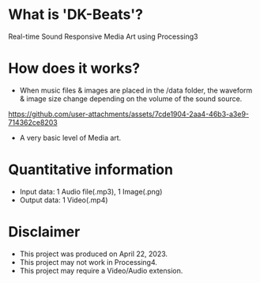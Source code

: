 # What is 'DK-Beats'?
Real-time Sound Responsive Media Art using Processing3

# How does it works?
- When music files & images are placed in the /data folder, the waveform & image size change depending on the volume of the sound source.

https://github.com/user-attachments/assets/7cde1904-2aa4-46b3-a3e9-714362ce8203

- A very basic level of Media art.

# Quantitative information
- Input data: 1 Audio file(.mp3), 1 Image(.png)
- Output data: 1 Video(.mp4)

# Disclaimer
- This project was produced on April 22, 2023.
- This project may not work in Processing4.
- This project may require a Video/Audio extension.
